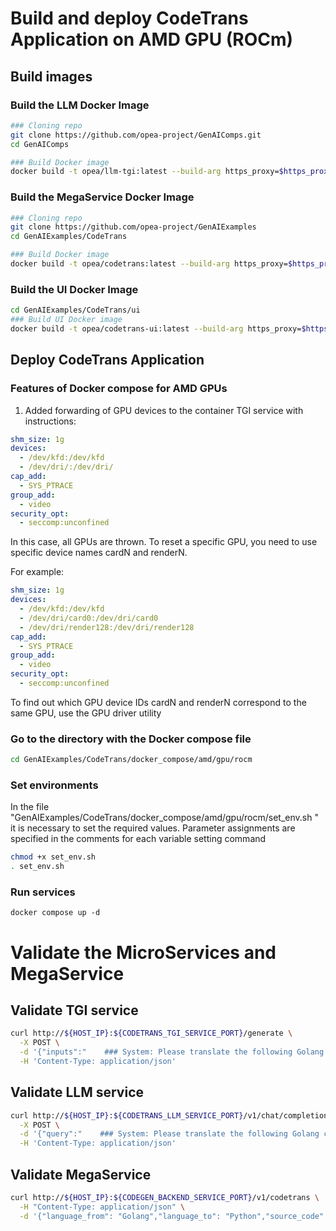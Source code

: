 # Build and deploy CodeTrans Application on AMD GPU (ROCm)

## Build images

### Build the LLM Docker Image

```bash
### Cloning repo
git clone https://github.com/opea-project/GenAIComps.git
cd GenAIComps

### Build Docker image
docker build -t opea/llm-tgi:latest --build-arg https_proxy=$https_proxy --build-arg http_proxy=$http_proxy -f comps/llms/src/text-generation/Dockerfile .
```

### Build the MegaService Docker Image

```bash
### Cloning repo
git clone https://github.com/opea-project/GenAIExamples
cd GenAIExamples/CodeTrans

### Build Docker image
docker build -t opea/codetrans:latest --build-arg https_proxy=$https_proxy --build-arg http_proxy=$http_proxy -f Dockerfile .
```

### Build the UI Docker Image

```bash
cd GenAIExamples/CodeTrans/ui
### Build UI Docker image
docker build -t opea/codetrans-ui:latest --build-arg https_proxy=$https_proxy --build-arg http_proxy=$http_proxy -f ./docker/Dockerfile .
```

## Deploy CodeTrans Application

### Features of Docker compose for AMD GPUs

1. Added forwarding of GPU devices to the container TGI service with instructions:

```yaml
shm_size: 1g
devices:
  - /dev/kfd:/dev/kfd
  - /dev/dri/:/dev/dri/
cap_add:
  - SYS_PTRACE
group_add:
  - video
security_opt:
  - seccomp:unconfined
```

In this case, all GPUs are thrown. To reset a specific GPU, you need to use specific device names cardN and renderN.

For example:

```yaml
shm_size: 1g
devices:
  - /dev/kfd:/dev/kfd
  - /dev/dri/card0:/dev/dri/card0
  - /dev/dri/render128:/dev/dri/render128
cap_add:
  - SYS_PTRACE
group_add:
  - video
security_opt:
  - seccomp:unconfined
```

To find out which GPU device IDs cardN and renderN correspond to the same GPU, use the GPU driver utility

### Go to the directory with the Docker compose file

```bash
cd GenAIExamples/CodeTrans/docker_compose/amd/gpu/rocm
```

### Set environments

In the file "GenAIExamples/CodeTrans/docker_compose/amd/gpu/rocm/set_env.sh " it is necessary to set the required values. Parameter assignments are specified in the comments for each variable setting command

```bash
chmod +x set_env.sh
. set_env.sh
```

### Run services

```
docker compose up -d
```

# Validate the MicroServices and MegaService

## Validate TGI service

```bash
curl http://${HOST_IP}:${CODETRANS_TGI_SERVICE_PORT}/generate \
  -X POST \
  -d '{"inputs":"    ### System: Please translate the following Golang codes into  Python codes.    ### Original codes:    '\'''\'''\''Golang    \npackage main\n\nimport \"fmt\"\nfunc main() {\n    fmt.Println(\"Hello, World!\");\n    '\'''\'''\''    ### Translated codes:","parameters":{"max_new_tokens":17, "do_sample": true}}' \
  -H 'Content-Type: application/json'
```

## Validate LLM service

```bash
curl http://${HOST_IP}:${CODETRANS_LLM_SERVICE_PORT}/v1/chat/completions \
  -X POST \
  -d '{"query":"    ### System: Please translate the following Golang codes into  Python codes.    ### Original codes:    '\'''\'''\''Golang    \npackage main\n\nimport \"fmt\"\nfunc main() {\n    fmt.Println(\"Hello, World!\");\n    '\'''\'''\''    ### Translated codes:"}' \
  -H 'Content-Type: application/json'
```

## Validate MegaService

```bash
curl http://${HOST_IP}:${CODEGEN_BACKEND_SERVICE_PORT}/v1/codetrans \
  -H "Content-Type: application/json" \
  -d '{"language_from": "Golang","language_to": "Python","source_code": "package main\n\nimport \"fmt\"\nfunc main() {\n    fmt.Println(\"Hello, World!\");\n}"}'
```
